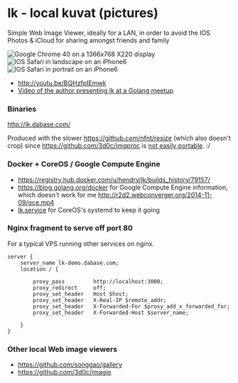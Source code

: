 lk - local kuvat (pictures)
==

Simple Web Image Viewer, ideally for a LAN, in order to avoid the IOS Photos &
iCloud for sharing amongst friends and family

<img src=http://s.natalian.org/2014-11-04/1415116363_1364x748.png alt="Google Chrome 40 on a 1366x768 X220 display">
<img src=http://s.natalian.org/2014-11-04/lk-landscape.png alt="IOS Safari in landscape on an iPhone6">
<img src=http://s.natalian.org/2014-11-04/lk-portrait.png alt="IOS Safari in portrait on an iPhone6">

* <http://youtu.be/BQHzfpIEmwk>
* [Video of the author presenting lk at a Golang meetup](http://youtu.be/IIuDygqCOJE)

### Binaries

<http://lk.dabase.com/>

Produced with the slower <https://github.com/nfnt/resize> (which also doesn't crop) since <https://github.com/3d0c/imgproc> is [not easily portable](https://github.com/mitchellh/gox/issues/24#issuecomment-61451672). :/

### Docker + CoreOS / Google Compute Engine

* https://registry.hub.docker.com/u/hendry/lk/builds_history/79157/
* https://blog.golang.org/docker for Google Compute Engine information, which doesn't work for me <http://r2d2.webconverger.org/2014-11-09/gce.mp4>
* [lk.service](lk.service) for CoreOS's systemd to keep it going

### Nginx fragment to serve off port 80

For a typical VPS running other services on nginx.

	server {
		server_name lk-demo.dabase.com;
		location / {

			proxy_pass         http://localhost:3000;
			proxy_redirect     off;
			proxy_set_header   Host $host;
			proxy_set_header   X-Real-IP $remote_addr;
			proxy_set_header   X-Forwarded-For $proxy_add_x_forwarded_for;
			proxy_set_header   X-Forwarded-Host $server_name;

		}
	}

### Other local Web image viewers

* <https://github.com/songgao/gallery>
* <https://github.com/3d0c/imagio>
